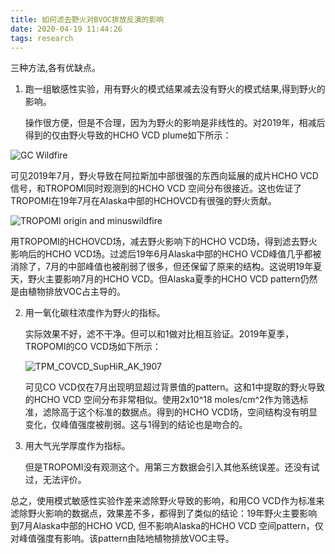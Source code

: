 ```yaml
---
title: 如何滤去野火对BVOC排放反演的影响
date: 2020-04-19 11:44:26
tags: research
---
```

三种方法,各有优缺点。

1. 跑一组敏感性实验，用有野火的模式结果减去没有野火的模式结果,得到野火的影响。

	操作很方便，但是不合理，因为为野火的影响是非线性的。对2019年，相减后得到的仅由野火导致的HCHO VCD plume如下所示：

![GC Wildfire](image-20200419115418431.png)

可见2019年7月，野火导致在阿拉斯加中部很强的东西向延展的成片HCHO VCD信号，和TROPOMI同时观测到的HCHO VCD 空间分布很接近。这也佐证了TROPOMI在19年7月在Alaska中部的HCHOVCD有很强的野火贡献。

![TROPOMI origin and minuswildfire](image-20200419115852210.png)

用TROPOMI的HCHOVCD场，减去野火影响下的HCHO VCD场，得到滤去野火影响后的HCHO VCD场。过滤后19年6月Alaska中部的HCHO VCD峰值几乎都被消除了，7月的中部峰值也被削弱了很多，但还保留了原来的结构。这说明19年夏天，野火主要影响7月的HCHO VCD。但Alaska夏季的HCHO VCD pattern仍然是由植物排放VOC占主导的。

2. 用一氧化碳柱浓度作为野火的指标。

	实际效果不好，滤不干净。但可以和1做对比相互验证。2019年夏季，TROPOMI的CO VCD场如下所示：

	![TPM_COVCD_SupHiR_AK_1907](TPM_COVCD_SupHiR_AK_1907.png)

	可见CO VCD仅在7月出现明显超过背景值的pattern。这和1中提取的野火导致的HCHO VCD 空间分布非常相似。使用2x10^18 moles/cm^2作为筛选标准，滤除高于这个标准的数据点。得到的HCHO VCD场，空间结构没有明显变化，仅峰值强度被削弱。这与1得到的结论也是吻合的。

3. 用大气光学厚度作为指标。

	但是TROPOMI没有观测这个。用第三方数据会引入其他系统误差。还没有试过，无法评价。

总之，使用模式敏感性实验作差来滤除野火导致的影响，和用CO VCD作为标准来滤除野火影响的数据点，效果差不多，都得到了类似的结论：19年野火主要影响到7月Alaska中部的HCHO VCD, 但不影响Alaska的HCHO VCD 空间pattern，仅对峰值强度有影响。该pattern由陆地植物排放VOC主导。




